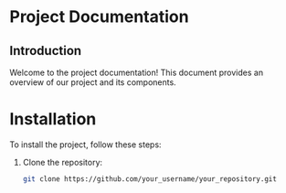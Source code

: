 # Project Documentation

## Introduction
Welcome to the project documentation! This document provides an overview of our project and its components.

# Installation
To install the project, follow these steps:

1. Clone the repository:
   ```bash
   git clone https://github.com/your_username/your_repository.git
